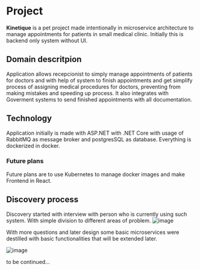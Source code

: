 # Project

**Kinetique** is a pet project made intentionally in microservice architecture to manage appointments for patients in small medical clinic. 
Initially this is backend only system without UI.

## Domain descritpion

Application allows recepcionist to simply manage appointments of patients for doctors and with help of system to finish appointments and get simplify process of assigning medical procedures for doctors, preventing from making mistakes and speeding up process.
It also integrates with Goverment systems to send finished appointments with all documentation.

## Technology

Application initially is made with ASP.NET with .NET Core with usage of RabbitMQ as message broker and postgresSQL as database.
Everything is dockerized in docker.

### Future plans

Future plans are to use Kubernetes to manage docker images and make Frontend in React.

## Discovery process

Discovery started with interview with person who is currently using such system.
With simple division to different areas of problem.
![image](https://github.com/user-attachments/assets/0a3dc3a9-18fc-4828-bf72-76401cdd673c)

With more questions and later design some basic microservices were destilled with basic functionalities that will be extended later.

![image](https://github.com/user-attachments/assets/e6b66211-8d61-4b37-870c-13ed91d54666)

to be continued...
